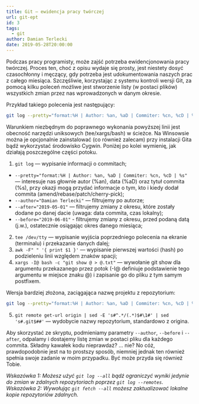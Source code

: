 ```yaml
---
title: Git — ewidencja pracy twórczej
url: git-ept
id: 3
tags:
  - git
author: Damian Terlecki
date: 2019-05-28T20:00:00
---
```


Podczas pracy programisty, może zajść potrzeba ewidencjonowania pracy twórczej. Proces ten, choć z opisu wydaje się prosty, jest niestety dosyć czasochłonny i męczący, gdy potrzeba jest udokumentowania naszych prac z całego miesiąca. Szczęśliwie, korzystając z systemu kontroli wersji Git, za pomocą kilku poleceń możliwe jest stworzenie listy (w postaci plików) wszystkich zmian przez nas wprowadzonych w danym okresie.

Przykład takiego polecenia jest następujący:
```bash
git log --pretty="format:%H | Author: %an, %aD | Commiter: %cn, %cD | %s" --author="Damian Terlecki" --after="2019-05-01" --before="2019-06-01" | tee /dev/tty | awk -F" " '{ print $1 }' | xargs -I@ bash -c "git show @ > @.txt"
```
Warunkiem niezbędnym do poprawnego wykonania powyższej linii jest obecność narzędzi uniksowych (tee/xargs/bash) w ścieżce. Na Winsowsie można je opcjonalnie zainstalować (co również zalecam) przy instalacji Gita bądź wykorzystać środowisko Cygwin. Poniżej po kolei wymienię, jak działają poszczególne części potoku.
1. `git log` — wypisanie informacji o commitach;
  - `--pretty="format:%H | Author: %an, %aD | Commiter: %cn, %cD | %s"` — interesuje nas głownie autor (%an), data (%aD) oraz tytuł commita (%s), przy okazji mogą przydać informacje o tym, kto i kiedy dodał commita (amend/rebase/patch/cherry-pick);
  - `--author="Damian Terlecki"` — filtrujemy po autorze;
  - `--after="2019-05-01"` — filtrujemy zmiany z okresu, które zostały dodane po danej dacie (uwaga: data commita, czas lokalny);
  - `--before="2019-06-01"` - filtrujemy zmiany z okresu, przed podaną datą (j.w.), ostatecznie osiągając okres danego miesiąca;
2. `tee /dev/tty` — wypisanie wyjścia poprzedniego polecenia na ekranie (terminalu) i przekazanie danych dalej;
3. `awk -F" " '{ print $1 }'` — wypisanie pierwszej wartości (hash) po podzieleniu linii względem znaków spacji;
4. `xargs -I@ bash -c "git show @ > @.txt"` — wywołanie git show dla argumentu przekazanego przez potok (-I@ definiuje podstawienie tego argumentu w miejsce znaku @) i zapisanie go do pliku z tym samym postfixem.

Wersja bardziej złożona, zaciągająca nazwę projektu z repozytorium:
```bash
git log --pretty="format:%H | Author: %an, %aD | Commiter: %cn, %cD | %s" --author="Damian Terlecki" --after="2019-05-01" --before="2019-06-01" | tee /dev/tty | awk -F" " '{ print $1 }' | xargs -I@ bash -c "git remote get-url origin | sed -E 's#^.*/(.*)$#\1#' | sed 's#.git$##' | xargs -I! bash -c 'git show @ > !-@.txt'"
```
5. `git remote get-url origin | sed -E 's#^.*/(.*)$#\1#' | sed 's#.git$##'` — wydobycie nazwy repozytorium, standardowo z origina.

Aby skorzystać ze skryptu, podmieniamy parametry `--author`, `--before` i `--after`, odpalamy i dostajemy listę zmian w postaci pliku dla każdego commita. Składny kawałek kodu nieprawdaż? ... nie? No cóż, prawdopodobnie jest na to prostszy sposób, niemniej jednak ten również spełnia swoje zadanie w moim przypadku. Być może przyda się również Tobie.

_Wskazówka 1: Możesz użyć `git log --all` bądź ograniczyć wyniki jedynie do zmian w zdalnych repozytoriach poprzez `git log --remotes`._  
_Wskazówka 2: Wywołując `git fetch --all` możesz zaktualizować lokalne kopie repozytoriów zdalnych._